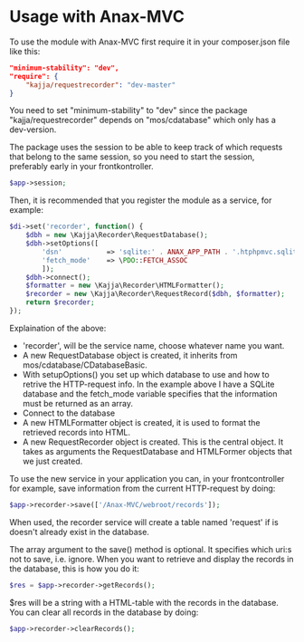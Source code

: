 Usage with Anax-MVC
===================

To use the module with Anax-MVC first require it in your composer.json file like this:

```json
"minimum-stability": "dev",
"require": {
	"kajja/requestrecorder": "dev-master"
}

```
You need to set "minimum-stability" to "dev" since the package "kajja/requestrecorder" depends on "mos/cdatabase" which only has a dev-version.

The package uses the session to be able to keep track of which requests that belong to the same session, so you need to start the session, preferably early in your frontkontroller.
```php
$app->session;
```

Then, it is recommended that you register the module as a service, for example:
```php
$di->set('recorder', function() {
    $dbh = new \Kajja\Recorder\RequestDatabase();
    $dbh->setOptions([
        'dsn'           => 'sqlite:' . ANAX_APP_PATH . '.htphpmvc.sqlite',
        'fetch_mode'    => \PDO::FETCH_ASSOC
        ]);
    $dbh->connect();
    $formatter = new \Kajja\Recorder\HTMLFormatter();
    $recorder = new \Kajja\Recorder\RequestRecord($dbh, $formatter);
    return $recorder;
});
```
Explaination of the above:
* 'recorder', will be the service name, choose whatever name you want.
* A new RequestDatabase object is created, it inherits from mos/cdatabase/CDatabaseBasic.
* With setupOptions() you set up which database to use and how to retrive the HTTP-request info. In the example above I have a SQLite database and the fetch_mode variable specifies that the information must be returned as an array.
* Connect to the database
* A new HTMLFormatter object is created, it is used to format the retrieved records into HTML.
* A new RequestRecorder object is created. This is the central object. It takes as arguments the RequestDatabase and HTMLFormer objects that we just created.

To use the new service in your application you can, in your frontcontroller for example, save information from the current HTTP-request by doing:
```php
$app->recorder->save(['/Anax-MVC/webroot/records']);
```
When used, the recorder service will create a table named 'request' if is doesn't already exist in the database.

The array argument to the save() method is optional. It specifies which uri:s not to save, i.e. ignore.
When you want to retrieve and display the records in the database, this is how you do it:
```php
$res = $app->recorder->getRecords();
```
$res will be a string with a HTML-table with the records in the database.
You can clear all records in the database by doing:
```php
$app->recorder->clearRecords();
```